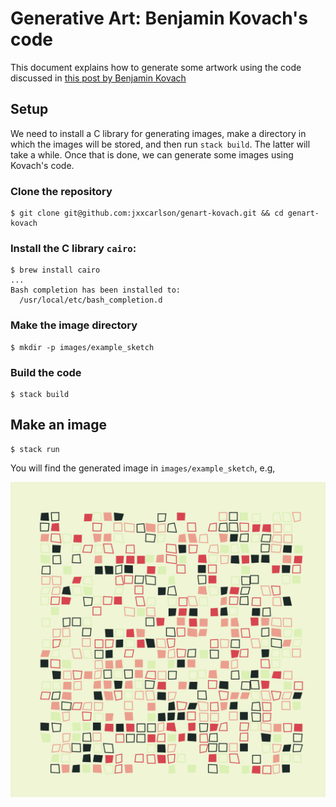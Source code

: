 # Generative Art: Benjamin Kovach's code

This document explains how to generate some
artwork using the code discussed in [this post by Benjamin Kovach](https://www.kovach.me/posts/2018-03-07-generating-art.html)

## Setup

We need to install a C library for generating
images, make a directory in which the images
will be stored, and then run `stack build`.
The latter will take a while.  Once that is
done, we can generate some images using Kovach's code.

### Clone the repository

```
$ git clone git@github.com:jxxcarlson/genart-kovach.git && cd genart-kovach
```

### Install the C library `cairo`:

```
$ brew install cairo
...
Bash completion has been installed to:
  /usr/local/etc/bash_completion.d
```

### Make the image directory

```
$ mkdir -p images/example_sketch
```

### Build the code  

```
$ stack build
```

## Make an image

```
$ stack run
```

You will find the generated image in `images/example_sketch`, e.g,

![Image](k1.png)
